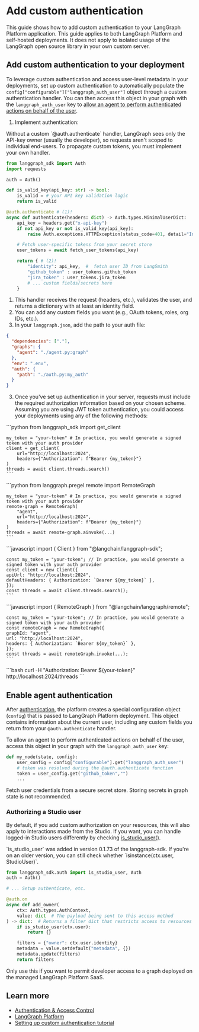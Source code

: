 # Add custom authentication

This guide shows how to add custom authentication to your LangGraph Platform application. This guide applies to both LangGraph Platform and self-hosted deployments. It does not apply to isolated usage of the LangGraph open source library in your own custom server.

## Add custom authentication to your deployment

To leverage custom authentication and access user-level metadata in your deployments, set up custom authentication to automatically populate the `config["configurable"]["langgraph_auth_user"]` object through a custom authentication handler. You can then access this object in your graph with the `langgraph_auth_user` key to [allow an agent to perform authenticated actions on behalf of the user](#enable-agent-authentication).

1. Implement authentication:

<Note>
  Without a custom `@auth.authenticate` handler, LangGraph sees only the API-key owner (usually the developer), so requests aren't scoped to individual end-users. To propagate custom tokens, you must implement your own handler.
</Note>

```python
from langgraph_sdk import Auth
import requests

auth = Auth()

def is_valid_key(api_key: str) -> bool:
    is_valid = # your API key validation logic
    return is_valid

@auth.authenticate # (1)!
async def authenticate(headers: dict) -> Auth.types.MinimalUserDict:
    api_key = headers.get("x-api-key")
    if not api_key or not is_valid_key(api_key):
        raise Auth.exceptions.HTTPException(status_code=401, detail="Invalid API key")

    # Fetch user-specific tokens from your secret store
    user_tokens = await fetch_user_tokens(api_key)

    return { # (2)!
        "identity": api_key,  #  fetch user ID from LangSmith
        "github_token" : user_tokens.github_token
        "jira_token" : user_tokens.jira_token
        # ... custom fields/secrets here
    }
```

1. This handler receives the request (headers, etc.), validates the user, and returns a dictionary with at least an identity field.
2. You can add any custom fields you want (e.g., OAuth tokens, roles, org IDs, etc.).
3. In your `langgraph.json`, add the path to your auth file:

```json hl_lines="7-9"
{
  "dependencies": ["."],
  "graphs": {
    "agent": "./agent.py:graph"
  },
  "env": ".env",
  "auth": {
    "path": "./auth.py:my_auth"
  }
}
```

3. Once you've set up authentication in your server, requests must include the required authorization information based on your chosen scheme. Assuming you are using JWT token authentication, you could access your deployments using any of the following methods:

<Tabs>
  <Tab title="Python Client">
    ```python
    from langgraph_sdk import get_client

    my_token = "your-token" # In practice, you would generate a signed token with your auth provider
    client = get_client(
        url="http://localhost:2024",
        headers={"Authorization": f"Bearer {my_token}"}
    )
    threads = await client.threads.search()
    ```
  </Tab>

  <Tab title="Python RemoteGraph">
    ```python
    from langgraph.pregel.remote import RemoteGraph

    my_token = "your-token" # In practice, you would generate a signed token with your auth provider
    remote-graph = RemoteGraph(
        "agent",
        url="http://localhost:2024",
        headers={"Authorization": f"Bearer {my_token}"}
    )
    threads = await remote-graph.ainvoke(...)
    ```
  </Tab>

  <Tab title="JavaScript Client">
    ```javascript
    import { Client } from "@langchain/langgraph-sdk";

    const my_token = "your-token"; // In practice, you would generate a signed token with your auth provider
    const client = new Client({
    apiUrl: "http://localhost:2024",
    defaultHeaders: { Authorization: `Bearer ${my_token}` },
    });
    const threads = await client.threads.search();
    ```
  </Tab>

  <Tab title="JavaScript RemoteGraph">
    ```javascript
    import { RemoteGraph } from "@langchain/langgraph/remote";

    const my_token = "your-token"; // In practice, you would generate a signed token with your auth provider
    const remoteGraph = new RemoteGraph({
    graphId: "agent",
    url: "http://localhost:2024",
    headers: { Authorization: `Bearer ${my_token}` },
    });
    const threads = await remoteGraph.invoke(...);
    ```
  </Tab>

  <Tab title="CURL">
    ```bash
    curl -H "Authorization: Bearer ${your-token}" http://localhost:2024/threads
    ```
  </Tab>
</Tabs>

## Enable agent authentication

After [authentication](#add-custom-authentication-to-your-deployment), the platform creates a special configuration object (`config`) that is passed to LangGraph Platform deployment. This object contains information about the current user, including any custom fields you return from your `@auth.authenticate` handler.

To allow an agent to perform authenticated actions on behalf of the user, access this object in your graph with the `langgraph_auth_user` key:

```python
def my_node(state, config):
    user_config = config["configurable"].get("langgraph_auth_user")
    # token was resolved during the @auth.authenticate function
    token = user_config.get("github_token","")
    ...
```

<Note>
  Fetch user credentials from a secure secret store. Storing secrets in graph state is not recommended.
</Note>

### Authorizing a Studio user

By default, if you add custom authorization on your resources, this will also apply to interactions made from the Studio. If you want, you can handle logged-in Studio users differently by checking [is\_studio\_user()](https://langchain-ai.github.io/langgraph/cloud/reference/sdk/python_sdk_ref/#langgraph_sdk.auth.types.StudioUser).

<Note>
  `is_studio_user` was added in version 0.1.73 of the langgraph-sdk. If you're on an older version, you can still check whether `isinstance(ctx.user, StudioUser)`.
</Note>

```python
from langgraph_sdk.auth import is_studio_user, Auth
auth = Auth()

# ... Setup authenticate, etc.

@auth.on
async def add_owner(
    ctx: Auth.types.AuthContext,
    value: dict  # The payload being sent to this access method
) -> dict:  # Returns a filter dict that restricts access to resources
    if is_studio_user(ctx.user):
        return {}

    filters = {"owner": ctx.user.identity}
    metadata = value.setdefault("metadata", {})
    metadata.update(filters)
    return filters
```

Only use this if you want to permit developer access to a graph deployed on the managed LangGraph Platform SaaS.

## Learn more

* [Authentication & Access Control](/langgraph-platform/auth)
* [LangGraph Platform](/langgraph-platform/index)
* [Setting up custom authentication tutorial](/langgraph-platform/set-up-custom-auth)